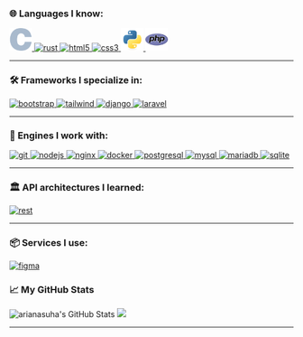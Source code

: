 <!--
**arianasuha/arianasuha** is a ✨ _special_ ✨ repository because its `README.md` (this file) appears on your GitHub profile.

Here are some ideas to get you started:

- 🔭 I’m currently working on ...
- 🌱 I’m currently learning ...
- 👯 I’m looking to collaborate on ...
- 🤔 I’m looking for help with ...
- 💬 Ask me about ...
- 📫 How to reach me: ...
- 😄 Pronouns: ...
- ⚡ Fun fact: ...
-->

<h3 align="left">🌐 Languages I know:</h3>
<p align="left">
  <a href="#" target="_blank" rel="noreferrer"> 
    <img src="https://raw.githubusercontent.com/devicons/devicon/master/icons/c/c-original.svg" alt="c" width="40" height="40"/> 
  </a> 
  <a href="https://www.rust-lang.org/" target="_blank" rel="noreferrer"> 
    <img src="https://img.icons8.com/?size=100&id=XWesbnSd4AUa&format=png&color=8E3434" alt="rust" width="40" height="40"/> 
  </a> 
  <a href="https://developer.mozilla.org/en-US/docs/Web/HTML" target="_blank" rel="noreferrer"> 
    <img src="https://cdn.jsdelivr.net/gh/devicons/devicon@latest/icons/html5/html5-original.svg" alt="html5" width="40" height="40"/> 
  </a> 
  <a href="https://developer.mozilla.org/en-US/docs/Web/CSS" target="_blank" rel="noreferrer"> 
    <img src="https://cdn.jsdelivr.net/gh/devicons/devicon@latest/icons/css3/css3-original.svg" alt="css3" width="40" height="40"/> 
  </a> 
  <a href="https://www.python.org/" target="_blank" rel="noreferrer"> 
    <img src="https://raw.githubusercontent.com/devicons/devicon/master/icons/python/python-original.svg" alt="python" width="40" height="40"/> 
  </a> 
  <a href="https://www.php.net/" target="_blank" rel="noreferrer"> 
    <img src="https://raw.githubusercontent.com/devicons/devicon/master/icons/php/php-original.svg" alt="php" width="40" height="40"/> 
  </a>
</p>

---

<h3 align="left">🛠️ Frameworks I specialize in:</h3>
<p align="left">
  <a href="https://getbootstrap.com/" target="_blank" rel="noreferrer"> 
    <img src="https://cdn.jsdelivr.net/gh/devicons/devicon@latest/icons/bootstrap/bootstrap-original.svg" alt="bootstrap" width="40" height="40"/> 
  </a> 
  <a href="https://tailwindcss.com/" target="_blank" rel="noreferrer"> 
    <img src="https://cdn.jsdelivr.net/gh/devicons/devicon@latest/icons/tailwindcss/tailwindcss-original.svg" alt="tailwind" width="40" height="40"/> 
  </a> 
  <a href="https://www.djangoproject.com/" target="_blank" rel="noreferrer"> 
    <img src="https://img.icons8.com/?size=100&id=37o3DqV429ra&format=png&color=105228" alt="django" width="40" height="40"/> 
  </a>
  <a href="https://laravel.com/" target="_blank" rel="noreferrer"> 
    <img src="https://cdn.jsdelivr.net/gh/devicons/devicon@latest/icons/laravel/laravel-original.svg" alt="laravel" width="40" height="40"/> 
  </a>
</p>

---

<h3 align="left">🚀 Engines I work with:</h3>
<p align="left"> 
  <a href="https://git-scm.com/" target="_blank" rel="noreferrer"> 
    <img src="https://cdn.jsdelivr.net/gh/devicons/devicon@latest/icons/git/git-original.svg" alt="git" width="40" height="40"/> 
  </a> 
  <a href="https://nodejs.org/en" target="_blank" rel="noreferrer"> 
    <img src="https://cdn.jsdelivr.net/gh/devicons/devicon@latest/icons/nodejs/nodejs-original-wordmark.svg" alt="nodejs" width="40" height="40"/> 
  </a> 
  <a href="https://nginx.org/" target="_blank" rel="noreferrer"> 
    <img src="https://img.icons8.com/?size=100&id=t2x6DtCn5Zzx&format=png&color=000000" alt="nginx" width="40" height="40"/> 
  </a> 
  <a href="https://www.docker.com/" target="_blank" rel="noreferrer"> 
    <img src="https://cdn.jsdelivr.net/gh/devicons/devicon@latest/icons/docker/docker-plain.svg" alt="docker" width="40" height="40"/> 
  </a> 
  <a href="https://www.postgresql.org/" target="_blank" rel="noreferrer"> 
    <img src="https://cdn.jsdelivr.net/gh/devicons/devicon@latest/icons/postgresql/postgresql-original.svg" alt="postgresql" width="40" height="40"/> 
  </a> 
  <a href="https://www.mysql.com/" target="_blank" rel="noreferrer"> 
    <img src="https://cdn.jsdelivr.net/gh/devicons/devicon@latest/icons/mysql/mysql-original.svg" alt="mysql" width="40" height="40"/> 
  </a> 
  <a href="https://mariadb.org/" target="_blank" rel="noreferrer"> 
    <img src="https://img.icons8.com/?size=100&id=nrY6pkbRkJCi&format=png&color=000000" alt="mariadb" width="40" height="40"/> 
  </a> 
  <a href="https://www.sqlite.org/" target="_blank" rel="noreferrer"> 
    <img src="https://cdn.jsdelivr.net/gh/devicons/devicon@latest/icons/sqlite/sqlite-original.svg" alt="sqlite" width="40" height="40"/> 
  </a> 
</p>

---

<h3 align="left">🏛️ API architectures I learned:</h3>
<p align="left">
  <a href="https://www.ibm.com/docs/en/mfci/7.6.1?topic=apis-rest-api" target="_blank" rel="noreferrer"> 
    <img src="https://static.vecteezy.com/system/resources/thumbnails/002/012/097/small_2x/rest-api-symbol-representational-state-transfer-emblem-vector.jpg" alt="rest" width="85" height="40"/> 
  </a> 

---

<h3 align="left">📦 Services I use:</h3>
<p align="left">
  <a href="https://www.figma.com/" target="_blank" rel="noreferrer"> 
    <img src="https://cdn.jsdelivr.net/gh/devicons/devicon@latest/icons/figma/figma-original.svg" alt="figma" width="45" height="45"/> 
  </a> 
</p>

### 📈 My GitHub Stats

<img src="https://github-readme-stats.vercel.app/api?username=arianasuha&show_icons=true&line_height=33&count_private=true&card_width=495" alt="arianasuha's GitHub Stats" />

<img src="https://github-readme-streak-stats.herokuapp.com/?user=arianasuha" />

---

<!--
<h3 align="left">📱 Connect with me on:</h3>
<p align="left">
  <a href="https://facebook.com" target="_blank" rel="noreferrer">
    <img src="https://raw.githubusercontent.com/devicons/devicon/master/icons/facebook/facebook-original.svg" alt="facebook" width="40" height="40"/>
  </a>
  <a href="https://instagram.com" target="_blank" rel="noreferrer">
    <img src="https://raw.githubusercontent.com/devicons/devicon/master/icons/instagram/instagram-original.svg" alt="instagram" width="40" height="40"/>
  </a>
  <a href="https://twitter.com" target="_blank" rel="noreferrer">
    <img src="https://raw.githubusercontent.com/devicons/devicon/master/icons/twitter/twitter-original.svg" alt="twitter" width="40" height="40"/>
  </a>
  <a href="https://linkedin.com" target="_blank" rel="noreferrer">
    <img src="https://raw.githubusercontent.com/devicons/devicon/master/icons/linkedin/linkedin-original.svg" alt="linkedin" width="40" height="40"/>
  </a>
</p>
-->
